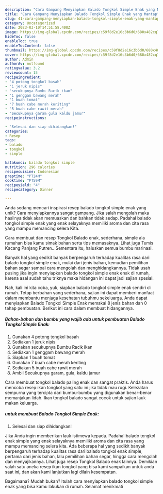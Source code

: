 ```yaml
---
description: "Cara Gampang Menyiapkan Balado Tongkol Simple Enak yang Mantap"
title: "Cara Gampang Menyiapkan Balado Tongkol Simple Enak yang Mantap"
slug: 41-cara-gampang-menyiapkan-balado-tongkol-simple-enak-yang-mantap
category: Uncategorized
date: 2023-03-10T14:51:58.408Z
image: https://img-global.cpcdn.com/recipes/c59f8d2e16c3b6d0/680x482cq70/balado-tongkol-simple-enak-foto-resep-utama.jpg
hideToc: false
enableToc: true
enableTocContent: false
thumbnail: https://img-global.cpcdn.com/recipes/c59f8d2e16c3b6d0/680x482cq70/balado-tongkol-simple-enak-foto-resep-utama.jpg
cover: https://img-global.cpcdn.com/recipes/c59f8d2e16c3b6d0/680x482cq70/balado-tongkol-simple-enak-foto-resep-utama.jpg
author: Admin
authorAv: notfound
ratingvalue: 3.2
reviewcount: 15
recipeingredient:
- "4 potong tongkol basah"
- "1 jeruk nipis"
- "secukupnya Bumbu Racik ikan"
- "1 genggam bawang merah"
- "1 buah tomat"
- "7 buah cabe merah keriting"
- "5 buah cabe rawit merah"
- "Secukupnya garam gula kaldu jamur"
recipeinstructions:

- "Selesai dan siap dihidangkan!"
categories:
- Resep
tags:
- balado
- tongkol
- simple

katakunci: balado tongkol simple 
nutrition: 296 calories
recipecuisine: Indonesian
preptime: "PT24M"
cooktime: "PT59M"
recipeyield: "4"
recipecategory: Dinner

---
```





Anda sedang mencari inspirasi resep balado tongkol simple enak yang unik? Cara menyiapkannya sangat gampang. Jika salah mengolah maka hasilnya tidak akan memuaskan dan bahkan tidak sedap. Padahal balado tongkol simple enak yang enak selayaknya memiliki aroma dan cita rasa yang mampu memancing selera Kita.





Cara membuat dan resep Tongkol Balado enak, sederhana, simple ala rumahan bisa kamu simak bahan serta tips memasaknya. Lihat juga Tumis Kacang Panjang Putren.. Sementara itu, haluskan semua bumbu marinasi.

Banyak hal yang sedikit banyak berpengaruh terhadap kualitas rasa dari balado tongkol simple enak, mulai dari jenis bahan, kemudian pemilihan bahan segar sampai cara mengolah dan menghidangkannya. Tidak usah pusing jika ingin menyiapkan balado tongkol simple enak enak di rumah, karena asal sudah tahu triknya maka hidangan ini dapat jadi sajian spesial.






Nah, kali ini kita coba, yuk, siapkan balado tongkol simple enak sendiri di rumah. Tetap berbahan yang sederhana, sajian ini dapat memberi manfaat dalam membantu menjaga kesehatan tubuhmu sekeluarga. Anda dapat menyiapkan Balado Tongkol Simple Enak memakai 8 jenis bahan dan 0 tahap pembuatan. Berikut ini cara dalam membuat hidangannya.

<!--inarticleads1-->

##### Bahan-bahan dan bumbu yang wajib ada untuk pembuatan Balado Tongkol Simple Enak:

1. Gunakan 4 potong tongkol basah
1. Sediakan 1 jeruk nipis
1. Gunakan secukupnya Bumbu Racik ikan
1. Sediakan 1 genggam bawang merah
1. Siapkan 1 buah tomat
1. Gunakan 7 buah cabe merah keriting
1. Sediakan 5 buah cabe rawit merah
1. Ambil Secukupnya garam, gula, kaldu jamur


Cara membuat tongkol balado paling enak dan sangat praktis. Anda harus mencoba resep ikan tongkol yang satu ini jika tidak mau rugi. Kelezatan sempurna yang tercipta dari bumbu-bumbu yang digunakan benar-benar memanjakan lidah. Ikan tongkol balado sangat cocok untuk sajian lauk makan keluarga. 

<!--inarticleads2-->

#####  untuk membuat Balado Tongkol Simple Enak:


1. Selesai dan siap dihidangkan!

Jika Anda ingin memberikan lauk istimewa kepada. Padahal balado tongkol enak simple yang enak selayaknya memiliki aroma dan cita rasa yang mampu memancing selera kita. Ada beberapa hal yang sedikit banyak berpengaruh terhadap kualitas rasa dari balado tongkol enak simple, pertama dari jenis bahan, lalu pemilihan bahan segar, hingga cara mengolah dan menyajikannya. Lihat juga resep Tongkol Balado enak lainnya. Demikian salah satu aneka resep ikan tongkol yang bisa kami sampaikan untuk anda saat ini, dan akan kami lanjutkan lagi dilain kesempatan. 

Bagaimana? Mudah bukan? Itulah cara menyiapkan balado tongkol simple enak yang bisa kamu lakukan di rumah. Selamat menikmati

